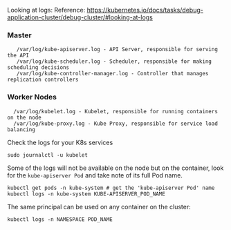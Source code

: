 Looking at logs:
Reference: https://kubernetes.io/docs/tasks/debug-application-cluster/debug-cluster/#looking-at-logs

### Master
```
   /var/log/kube-apiserver.log - API Server, responsible for serving the API
   /var/log/kube-scheduler.log - Scheduler, responsible for making scheduling decisions
   /var/log/kube-controller-manager.log - Controller that manages replication controllers
```

### Worker Nodes
```
  /var/log/kubelet.log - Kubelet, responsible for running containers on the node
  /var/log/kube-proxy.log - Kube Proxy, responsible for service load balancing
```


Check the logs for your K8s services
```
sudo journalctl -u kubelet
```

Some of the logs will not be available on the node but on the container, look for the `kube-apiserver Pod` and take note of its full Pod name.
```
kubectl get pods -n kube-system # get the 'kube-apiserver Pod' name
kubectl logs -n kube-system KUBE-APISERVER_POD_NAME
```

The same principal can be used on any container on the cluster:
```
kubectl logs -n NAMESPACE POD_NAME
```
